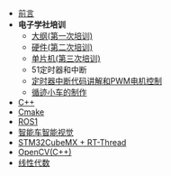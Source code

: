 * [前言](README.md)
* **电子学社培训**
  * [大纲(第一次培训)](teach/Chapter1/电子学社培训.md)
  * [硬件(第二次培训)](teach/Chapter2/电子学社培训.md)
  * [单片机(第三次培训)](teach/Chapter3/51单片机培训.md)
  * 51定时器和中断
  * [定时器中断代码讲解和PWM电机控制](teach/Chapter5/第五次培训.md)
  * [循迹小车的制作](teach/Chapter6/最后一次培训.md)
* [C++](note/c++/C++.md)
* [Cmake](note/c++/Cmake.md)
* [ROS1](note/ros1/ROS学习.md)
* [智能车智能视觉](note/smartcar/smartcar)
* [STM32CubeMX + RT-Thread](note/stm32/ROS小车STM32控制部分.md)
* [OpenCV(C++)](note/opencv/opencv.md)
* [线性代数](note/Linear_Algebra.md)